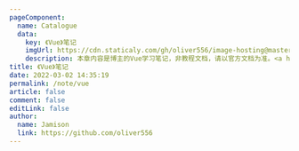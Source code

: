 ```yaml
---
pageComponent:
  name: Catalogue
  data:
    key: 《Vue》笔记
    imgUrl: https://cdn.staticaly.com/gh/oliver556/image-hosting@master/vue-logo.4147y9tl55w0.png
    description: 本章内容是博主的Vue学习笔记，非教程文档，请以官方文档为准。<a href='https://cn.vuejs.org/' target='_blank'>Vue2</a>，<a href='https://staging-cn.vuejs.org/' target='_blank'>Vue3</a>
title: 《Vue》笔记
date: 2022-03-02 14:35:19
permalink: /note/vue
article: false
comment: false
editLink: false
author:
  name: Jamison
  link: https://github.com/oliver556
---
```

